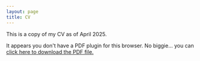 ```yaml
---
layout: page
title: CV
---
```

<p>This is a copy of my CV as of April 2025.</p>

<object data="assets/documents/CV_04022025.pdf" type="application/pdf" width="100%" height="1000">
  
  <p>It appears you don't have a PDF plugin for this browser.
    No biggie... you can <a href="assets/documents/CV_04022025.pdf">click here to
      download the PDF file.</a></p>
  
</object>
